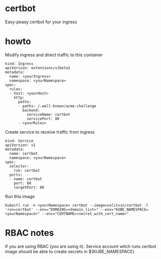# certbot
Easy-peasy certbot for your ingress

# howto

Modify ingress and direct traffic to this container
```
kind: Ingress
apiVersion: extensions/v1beta1
metadata:
  name: <yourIngress>
  namespace: <yourNamespace>
spec:
  rules:
  - host: <yourHost>
    http:
      paths:
      - paths: /.well-known/acme-challenge
        backend:
          serviceName: certbot
          servicePort: 80
      - <yourRules>
```

Create service to receive traffic from ingress
```
kind: Service
apiVersion: v1
metadata:
  name: certbot
  namespace: <yourNamespace>
spec:
  selector:
    run: certbot
  ports:
  - name: certbot
    port: 80
    targetPort: 80
```

Run this image
```
kubectl run -n <yourNamespace> certbot --image=valitvin/certbot -l 'run=certbot' --env="DOMAINS=<domain_list>" --env="KUBE_NAMESPACE=<yourNamespace>" --env="CERTNAME=<secret_with_cert_name>"
```

# RBAC notes
If you are using RBAC (you are using it). Service account witch runs certbot image should be able to create secrets in ${KUBE_NAMESPACE}
